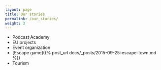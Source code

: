 ```yaml
---
layout: page
title: Our stories
permalink: /our_stories/
weight: 3
---
```


* Podcast Academy
* EU projects
* Event organization
* [Escape game]({% post_url docs/_posts/2015-09-25-escape-town.md %}) 
* Tourism 
